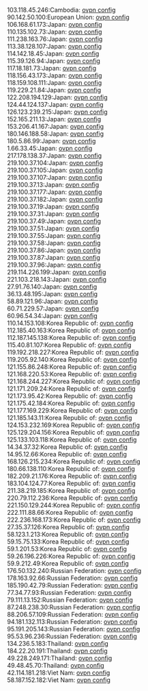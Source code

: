 103.118.45.246:Cambodia: [ovpn config](vpn/103_118_45_246.ovpn)  
90.142.50.100:European Union: [ovpn config](vpn/90_142_50_100.ovpn)  
106.168.61.173:Japan: [ovpn config](vpn/106_168_61_173.ovpn)  
110.135.102.73:Japan: [ovpn config](vpn/110_135_102_73.ovpn)  
111.238.163.76:Japan: [ovpn config](vpn/111_238_163_76.ovpn)  
113.38.128.107:Japan: [ovpn config](vpn/113_38_128_107.ovpn)  
114.142.18.45:Japan: [ovpn config](vpn/114_142_18_45.ovpn)  
115.39.126.94:Japan: [ovpn config](vpn/115_39_126_94.ovpn)  
117.18.181.73:Japan: [ovpn config](vpn/117_18_181_73.ovpn)  
118.156.43.173:Japan: [ovpn config](vpn/118_156_43_173.ovpn)  
118.159.108.111:Japan: [ovpn config](vpn/118_159_108_111.ovpn)  
119.229.21.84:Japan: [ovpn config](vpn/119_229_21_84.ovpn)  
122.208.194.129:Japan: [ovpn config](vpn/122_208_194_129.ovpn)  
124.44.124.137:Japan: [ovpn config](vpn/124_44_124_137.ovpn)  
126.123.239.215:Japan: [ovpn config](vpn/126_123_239_215.ovpn)  
152.165.211.13:Japan: [ovpn config](vpn/152_165_211_13.ovpn)  
153.206.41.167:Japan: [ovpn config](vpn/153_206_41_167.ovpn)  
180.146.188.58:Japan: [ovpn config](vpn/180_146_188_58.ovpn)  
180.5.86.99:Japan: [ovpn config](vpn/180_5_86_99.ovpn)  
1.66.33.45:Japan: [ovpn config](vpn/1_66_33_45.ovpn)  
217.178.138.37:Japan: [ovpn config](vpn/217_178_138_37.ovpn)  
219.100.37.104:Japan: [ovpn config](vpn/219_100_37_104.ovpn)  
219.100.37.105:Japan: [ovpn config](vpn/219_100_37_105.ovpn)  
219.100.37.107:Japan: [ovpn config](vpn/219_100_37_107.ovpn)  
219.100.37.13:Japan: [ovpn config](vpn/219_100_37_13.ovpn)  
219.100.37.177:Japan: [ovpn config](vpn/219_100_37_177.ovpn)  
219.100.37.182:Japan: [ovpn config](vpn/219_100_37_182.ovpn)  
219.100.37.19:Japan: [ovpn config](vpn/219_100_37_19.ovpn)  
219.100.37.31:Japan: [ovpn config](vpn/219_100_37_31.ovpn)  
219.100.37.49:Japan: [ovpn config](vpn/219_100_37_49.ovpn)  
219.100.37.51:Japan: [ovpn config](vpn/219_100_37_51.ovpn)  
219.100.37.55:Japan: [ovpn config](vpn/219_100_37_55.ovpn)  
219.100.37.58:Japan: [ovpn config](vpn/219_100_37_58.ovpn)  
219.100.37.86:Japan: [ovpn config](vpn/219_100_37_86.ovpn)  
219.100.37.87:Japan: [ovpn config](vpn/219_100_37_87.ovpn)  
219.100.37.96:Japan: [ovpn config](vpn/219_100_37_96.ovpn)  
219.114.226.199:Japan: [ovpn config](vpn/219_114_226_199.ovpn)  
221.103.218.143:Japan: [ovpn config](vpn/221_103_218_143.ovpn)  
27.91.76.140:Japan: [ovpn config](vpn/27_91_76_140.ovpn)  
36.13.48.195:Japan: [ovpn config](vpn/36_13_48_195.ovpn)  
58.89.121.96:Japan: [ovpn config](vpn/58_89_121_96.ovpn)  
60.71.229.57:Japan: [ovpn config](vpn/60_71_229_57.ovpn)  
60.96.54.34:Japan: [ovpn config](vpn/60_96_54_34.ovpn)  
110.14.153.108:Korea Republic of: [ovpn config](vpn/110_14_153_108.ovpn)  
112.185.40.163:Korea Republic of: [ovpn config](vpn/112_185_40_163.ovpn)  
112.187.145.138:Korea Republic of: [ovpn config](vpn/112_187_145_138.ovpn)  
115.40.81.107:Korea Republic of: [ovpn config](vpn/115_40_81_107.ovpn)  
119.192.218.227:Korea Republic of: [ovpn config](vpn/119_192_218_227.ovpn)  
119.205.92.140:Korea Republic of: [ovpn config](vpn/119_205_92_140.ovpn)  
121.155.86.248:Korea Republic of: [ovpn config](vpn/121_155_86_248.ovpn)  
121.168.220.53:Korea Republic of: [ovpn config](vpn/121_168_220_53.ovpn)  
121.168.244.227:Korea Republic of: [ovpn config](vpn/121_168_244_227.ovpn)  
121.171.209.24:Korea Republic of: [ovpn config](vpn/121_171_209_24.ovpn)  
121.173.95.42:Korea Republic of: [ovpn config](vpn/121_173_95_42.ovpn)  
121.175.42.184:Korea Republic of: [ovpn config](vpn/121_175_42_184.ovpn)  
121.177.169.229:Korea Republic of: [ovpn config](vpn/121_177_169_229.ovpn)  
121.185.143.11:Korea Republic of: [ovpn config](vpn/121_185_143_11.ovpn)  
124.153.232.169:Korea Republic of: [ovpn config](vpn/124_153_232_169.ovpn)  
125.129.204.156:Korea Republic of: [ovpn config](vpn/125_129_204_156.ovpn)  
125.133.103.118:Korea Republic of: [ovpn config](vpn/125_133_103_118.ovpn)  
14.34.37.32:Korea Republic of: [ovpn config](vpn/14_34_37_32.ovpn)  
14.95.12.66:Korea Republic of: [ovpn config](vpn/14_95_12_66.ovpn)  
168.126.215.234:Korea Republic of: [ovpn config](vpn/168_126_215_234.ovpn)  
180.66.138.110:Korea Republic of: [ovpn config](vpn/180_66_138_110.ovpn)  
182.209.21.176:Korea Republic of: [ovpn config](vpn/182_209_21_176.ovpn)  
183.104.124.77:Korea Republic of: [ovpn config](vpn/183_104_124_77.ovpn)  
211.38.219.185:Korea Republic of: [ovpn config](vpn/211_38_219_185.ovpn)  
220.79.112.236:Korea Republic of: [ovpn config](vpn/220_79_112_236.ovpn)  
221.150.129.244:Korea Republic of: [ovpn config](vpn/221_150_129_244.ovpn)  
222.111.88.66:Korea Republic of: [ovpn config](vpn/222_111_88_66.ovpn)  
222.236.168.173:Korea Republic of: [ovpn config](vpn/222_236_168_173.ovpn)  
27.35.37.126:Korea Republic of: [ovpn config](vpn/27_35_37_126.ovpn)  
58.123.1.213:Korea Republic of: [ovpn config](vpn/58_123_1_213.ovpn)  
59.15.75.133:Korea Republic of: [ovpn config](vpn/59_15_75_133.ovpn)  
59.1.201.53:Korea Republic of: [ovpn config](vpn/59_1_201_53.ovpn)  
59.26.196.226:Korea Republic of: [ovpn config](vpn/59_26_196_226.ovpn)  
59.9.212.49:Korea Republic of: [ovpn config](vpn/59_9_212_49.ovpn)  
176.50.132.240:Russian Federation: [ovpn config](vpn/176_50_132_240.ovpn)  
178.163.92.66:Russian Federation: [ovpn config](vpn/178_163_92_66.ovpn)  
185.190.42.79:Russian Federation: [ovpn config](vpn/185_190_42_79.ovpn)  
77.34.77.93:Russian Federation: [ovpn config](vpn/77_34_77_93.ovpn)  
79.111.13.152:Russian Federation: [ovpn config](vpn/79_111_13_152.ovpn)  
87.248.238.30:Russian Federation: [ovpn config](vpn/87_248_238_30.ovpn)  
88.206.57.109:Russian Federation: [ovpn config](vpn/88_206_57_109.ovpn)  
94.181.132.113:Russian Federation: [ovpn config](vpn/94_181_132_113.ovpn)  
95.191.205.143:Russian Federation: [ovpn config](vpn/95_191_205_143.ovpn)  
95.53.96.236:Russian Federation: [ovpn config](vpn/95_53_96_236.ovpn)  
134.236.5.183:Thailand: [ovpn config](vpn/134_236_5_183.ovpn)  
184.22.20.191:Thailand: [ovpn config](vpn/184_22_20_191.ovpn)  
49.228.249.171:Thailand: [ovpn config](vpn/49_228_249_171.ovpn)  
49.48.45.70:Thailand: [ovpn config](vpn/49_48_45_70.ovpn)  
42.114.181.218:Viet Nam: [ovpn config](vpn/42_114_181_218.ovpn)  
58.187.152.182:Viet Nam: [ovpn config](vpn/58_187_152_182.ovpn)  
